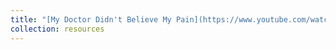 ```yaml
---
title: "[My Doctor Didn't Believe My Pain](https://www.youtube.com/watch?v=186OYMYd3q4)"
collection: resources
---
```

